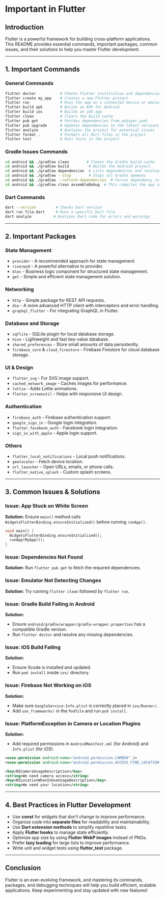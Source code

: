 # Important in Flutter

## Introduction
Flutter is a powerful framework for building cross-platform applications. This README provides essential commands, important packages, common issues, and their solutions to help you master Flutter development.

---

## 1. Important Commands

### General Commands
```sh
flutter doctor           # Checks Flutter installation and dependencies
flutter create my_app    # Creates a new Flutter project
flutter run              # Runs the app on a connected device or emulator
flutter build apk        # Builds an APK for Android
flutter build ios        # Builds an iOS app
flutter clean            # Clears the build cache
flutter pub get          # Fetches dependencies from pubspec.yaml
flutter pub upgrade      # Updates dependencies to the latest versions
flutter analyze          # Analyzes the project for potential issues
flutter format .         # Formats all Dart files in the project
flutter test             # Runs tests in the project
```
### Gradle Issues Commands
```sh
cd android && ./gradlew clean        # Cleans the Gradle build cache
cd android && ./gradlew build         # Builds the Android project
cd android && ./gradlew dependencies  # Lists dependencies and resolves conflicts
cd android && ./gradlew --stop        # Stops all Gradle daemons
cd android && ./gradlew --refresh-dependencies  # Forces dependency refresh
cd android && ./gradlew clean assembleDebug  # This compiles the app in debug mode

```
### Dart Commands
```sh
dart --version         # Checks Dart version
dart run file.dart     # Runs a specific Dart file
dart analyze          # Analyzes Dart code for errors and warnings
```

---

## 2. Important Packages

### State Management
- `provider` - A recommended approach for state management.
- `riverpod` - A powerful alternative to provider.
- `bloc` - Business logic component for structured state management.
- `get` - Simple and efficient state management solution.

### Networking
- `http` - Simple package for REST API requests.
- `dio` - A more advanced HTTP client with interceptors and error handling.
- `graphql_flutter` - For integrating GraphQL in Flutter.

### Database and Storage
- `sqflite` - SQLite plugin for local database storage.
- `hive` - Lightweight and fast key-value database.
- `shared_preferences` - Store small amounts of data persistently.
- `firebase_core` & `cloud_firestore` - Firebase Firestore for cloud database storage.

### UI & Design
- `flutter_svg` - For SVG image support.
- `cached_network_image` - Caches images for performance.
- `lottie` - Adds Lottie animations.
- `flutter_screenutil` - Helps with responsive UI design.

### Authentication
- `firebase_auth` - Firebase authentication support.
- `google_sign_in` - Google login integration.
- `flutter_facebook_auth` - Facebook login integration.
- `sign_in_with_apple` - Apple login support.

### Others
- `flutter_local_notifications` - Local push notifications.
- `geolocator` - Fetch device location.
- `url_launcher` - Open URLs, emails, or phone calls.
- `flutter_native_splash` - Custom splash screens.

---

## 3. Common Issues & Solutions

### Issue: App Stuck on White Screen
**Solution:** Ensure `main()` method calls `WidgetsFlutterBinding.ensureInitialized()` before running `runApp()`.
```dart
void main() {
  WidgetsFlutterBinding.ensureInitialized();
  runApp(MyApp());
}
```

### Issue: Dependencies Not Found
**Solution:** Run `flutter pub get` to fetch the required dependencies.

### Issue: Emulator Not Detecting Changes
**Solution:** Try running `flutter clean` followed by `flutter run`.

### Issue: Gradle Build Failing in Android
**Solution:**
- Ensure `android/gradle/wrapper/gradle-wrapper.properties` has a compatible Gradle version.
- Run `flutter doctor` and resolve any missing dependencies.

### Issue: iOS Build Failing
**Solution:**
- Ensure Xcode is installed and updated.
- Run `pod install` inside `ios/` directory.

### Issue: Firebase Not Working on iOS
**Solution:**
- Make sure `GoogleService-Info.plist` is correctly placed in `ios/Runner/`.
- Add `use_frameworks!` in the `Podfile` and run `pod install`.

### Issue: PlatformException in Camera or Location Plugins
**Solution:**
- Add required permissions in `AndroidManifest.xml` (for Android) and `Info.plist` (for iOS).

```xml
<uses-permission android:name="android.permission.CAMERA" />
<uses-permission android:name="android.permission.ACCESS_FINE_LOCATION" />
```

```xml
<key>NSCameraUsageDescription</key>
<string>We need camera access</string>
<key>NSLocationWhenInUseUsageDescription</key>
<string>We need your location</string>
```

---

## 4. Best Practices in Flutter Development
- Use **const** for widgets that don’t change to improve performance.
- Organize code into **separate files** for readability and maintainability.
- Use **Dart extension methods** to simplify repetitive tasks.
- Apply **Flutter hooks** to manage state efficiently.
- Optimize app size by using **Flutter WebP images** instead of PNGs.
- Prefer **lazy loading** for large lists to improve performance.
- Write unit and widget tests using **flutter_test** package.

---

## Conclusion
Flutter is an ever-evolving framework, and mastering its commands, packages, and debugging techniques will help you build efficient, scalable applications. Keep experimenting and stay updated with new features!

